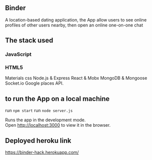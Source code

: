 ## Binder
A location-based dating application, the App allow users to see online profiles of other users nearby, then open an online one-on-one chat

## The stack used
### JavaScript
### HTML5
Materials css 
Node.js & Express
React & Mobx
MongoDB & Mongoose
Socket.io
Google places API.

## to run the App on a local machine
run `npm start`
run `node server.js`

Runs the app in the development mode.<br />
Open [http://localhost:3000](http://localhost:3000) to view it in the browser.

## Deployed heroku link
https://binder-hack.herokuapp.com/
